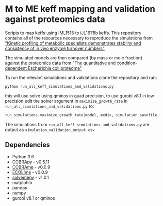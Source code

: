 # M to ME keff mapping and validation against proteomics data
Scripts to map keffs using iML1515 to iJL1678b keffs. This repository contains all of the resources necessary to reproduce the simulations from ["Kinetic profiling of metabolic specialists demonstrates stability and consistency of in vivo enzyme turnover numbers"](https://www.biorxiv.org/content/10.1101/767996v1)


The simulated models are then compared (by mass or mole fraction) against the proteomics data from ["The quantitative and condition-dependent Escherichia coli proteome"](https://www.nature.com/articles/nbt.3418) 

To run the relevant simulations and validations clone the repository and run:

```python
python run_all_keff_simulations_and_validations.py
```

this will use solve using qminos in quad precision, to use gurobi v8.1 in low precision edit the solver argument in `maximize_growth_rate` in `run_all_simulations_and_validations.py` to:

```python
run_simulations.maximize_growth_rate(model, media, simulation_savefile_name, solver='gurobi', precision=1e-12)
```

The simulations from `run_all_keff_simulations_and_validations.py` are output as `simulation_validation_output.csv`

## Dependencies
- Python 3.6
- COBRApy - v0.5.11
- [COBRAme](https://github.com/SBRG/cobrame) - v0.0.9
- [ECOLIme](https://github.com/SBRG/ecolime) - v0.0.9
- [solvemepy](https://github.com/SBRG/solvemepy) - v1.0.1
- matplotlib
- pandas
- numpy
- gurobi v8.1 or qminos
